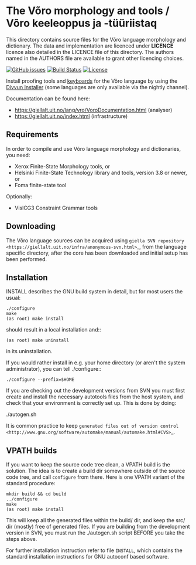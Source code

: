  The Võro morphology and tools / Võro keeleoppus ja -tüüriistaq
================================================================

This directory contains source files for the Võro language morphology
and dictionary. The data and implementation are licenced under __LICENCE__
licence also detailed in the LICENCE file of this directory. The authors named
in the AUTHORS file are available to grant other licencing choices.

[![GitHub issues](https://img.shields.io/github/issues-raw/giellalt/lang-vro)](https://github.com/giellalt/lang-vro/issues)
[![Build Status](https://github.com/giellalt/lang-vro/workflows/Speller%20CI+CD/badge.svg)](https://github.com/giellalt/lang-vro/actions)
[![License](https://img.shields.io/github/license/giellalt/lang-vro)](https://raw.githubusercontent.com/giellalt/lang-vro/develop/LICENSE)

Install proofing tools and [keyboards](https://github.com/giellalt/keyboard-vro)
for the Võro language by using the [Divvun Installer](http://divvun.no)
(some languages are only available via the nightly channel).

Documentation can be found here:

* https://giellalt.uit.no/lang/vro/VoroDocumentation.html (analyser)
* https://giellalt.uit.no/index.html (infrastructure)

Requirements
------------

In order to compile and use Võro language morphology and dictionaries,
you need:

* Xerox Finite-State Morphology tools, or
* Helsinki Finite-State Technology library and tools, version 3.8 or newer, or
* Foma finite-state tool

Optionally:

* VislCG3 Constraint Grammar tools

Downloading
-----------

The Võro language sources can be acquired using `giella SVN
repository <https://giellalt.uit.no/infra/anonymous-svn.html>`_, from the
language specific directory, after the core has been downloaded and initial
setup has been performed.

Installation
------------

INSTALL describes the GNU build system in detail, but for most users the usual:

	./configure
	make
	(as root) make install

should result in a local installation and::

	(as root) make uninstall

in its uninstallation.

If you would rather install in e.g. your home directory
(or aren't the system administrator), you can tell ./configure::

    ./configure --prefix=$HOME

If you are checking out the development versions from SVN you must first create
and install the necessary autotools files from the host system, and check that
your environment is correctly set up. This is done by doing:

  ./autogen.sh

It is common practice to keep `generated files out of version control
<http://www.gnu.org/software/automake/manual/automake.html#CVS>`_.

VPATH builds
------------

If you want to keep the source code tree clean, a VPATH build is the solution.
The idea is to create a build dir somewhere outside of the source code tree,
and call `configure` from there. Here is one VPATH variant of the standard
procedure:

	mkdir build && cd build
	../configure
	make
	(as root) make install

This will keep all the generated files within the build/ dir, and keep the src/
dir (mostly) free of generated files. If you are building from the development
version in SVN, you must run the ./autogen.sh script BEFORE you take the steps
above.

For further installation instruction refer to file ``INSTALL``, which contains
the standard installation instructions for GNU autoconf based software.
